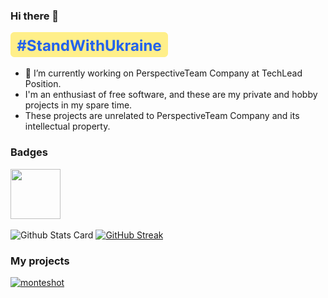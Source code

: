 ### Hi there 👋

[![StandWithUkraine](https://raw.githubusercontent.com/vshymanskyy/StandWithUkraine/main/badges/StandWithUkraine.svg)](https://github.com/vshymanskyy/StandWithUkraine/blob/main/docs/README.md)

- 🔭 I’m currently working on PerspectiveTeam Company at TechLead Position.
- I'm an enthusiast of free software, and these are my private and hobby projects in my spare time.
- These projects are unrelated to PerspectiveTeam Company and its intellectual property.

### Badges
[<img src="https://images.credly.com/size/340x340/images/f5a62a29-50a0-4c7e-9926-6dedc410accf/Adobe_Certified_Master_Experience_Cloud_products_Digital_Badge.png" width="80" height="80">](https://www.credly.com/badges/7e793fee-8c00-4416-95b7-a4ba876568e1)


![Github Stats Card](https://github-readme-stats.vercel.app/api?username=monteshot&show_icons=true)
[![GitHub Streak](https://github-readme-streak-stats.herokuapp.com?user=monteshot)](https://git.io/streak-stats)

### My projects

[![monteshot](https://github-readme-stats.vercel.app/api/pin/?username=monteshot&repo=monteshot)](https://github.com/monteshot/monteshot)


